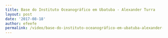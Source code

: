 ```yaml
---
title: Base do Instituto Oceanográfico em Ubatuba - Alexander Turra
layout: post
date: '2017-08-18'
author: efeefe
permalink: /video/base-do-instituto-oceanográfico-em-ubatuba-alexander-turra/
---
```


<!-- Content not found or could not be extracted. Please review original HTML. -->